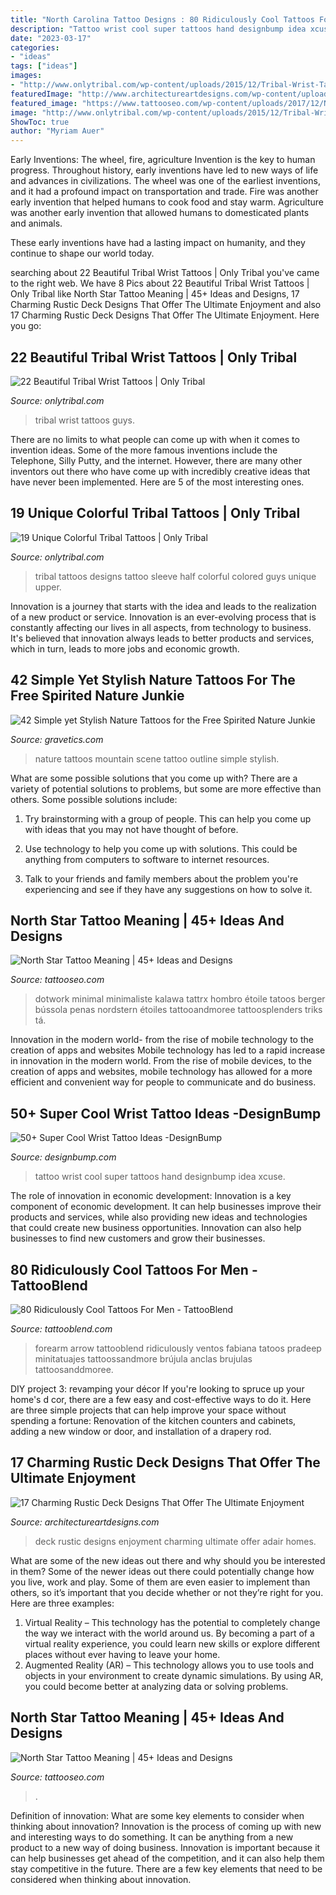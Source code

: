 ```yaml
---
title: "North Carolina Tattoo Designs : 80 Ridiculously Cool Tattoos For Men"
description: "Tattoo wrist cool super tattoos hand designbump idea xcuse"
date: "2023-03-17"
categories:
- "ideas"
tags: ["ideas"]
images:
- "http://www.onlytribal.com/wp-content/uploads/2015/12/Tribal-Wrist-Tattoos-for-Guys.jpg"
featuredImage: "http://www.architectureartdesigns.com/wp-content/uploads/2015/02/17-Charming-Rustic-Deck-Designs-That-Offer-The-Ultimate-Enjoyment-12-630x945.jpg"
featured_image: "https://www.tattooseo.com/wp-content/uploads/2017/12/North-Star-Tattoo-41.jpg"
image: "http://www.onlytribal.com/wp-content/uploads/2015/12/Tribal-Wrist-Tattoos-for-Guys.jpg"
ShowToc: true
author: "Myriam Auer"
---
```



Early Inventions: The wheel, fire, agriculture
Invention is the key to human progress. Throughout history, early inventions have led to new ways of life and advances in civilizations.
The wheel was one of the earliest inventions, and it had a profound impact on transportation and trade. Fire was another early invention that helped humans to cook food and stay warm. Agriculture was another early invention that allowed humans to domesticated plants and animals.

These early inventions have had a lasting impact on humanity, and they continue to shape our world today.

	

		
searching about 22 Beautiful Tribal Wrist Tattoos | Only Tribal you've came to the right web. We have 8 Pics about 22 Beautiful Tribal Wrist Tattoos | Only Tribal like North Star Tattoo Meaning | 45+ Ideas and Designs, 17 Charming Rustic Deck Designs That Offer The Ultimate Enjoyment and also 17 Charming Rustic Deck Designs That Offer The Ultimate Enjoyment. Here you go:
		
    
## 22 Beautiful Tribal Wrist Tattoos | Only Tribal

<img loading=lazy src="http://www.onlytribal.com/wp-content/uploads/2015/12/Tribal-Wrist-Tattoos-for-Guys.jpg" onerror="this.onerror=null;this.src='https://tse4.mm.bing.net/th?id=OIP.Y6sfB5PhRcbZ9N3mfVprjQHaE6&amp;pid=15.1';" alt="22 Beautiful Tribal Wrist Tattoos | Only Tribal">

_Source: onlytribal.com_

>tribal wrist tattoos guys. 

	

There are no limits to what people can come up with when it comes to invention ideas. Some of the more famous inventions include the Telephone, Silly Putty, and the internet. However, there are many other inventors out there who have come up with incredibly creative ideas that have never been implemented. Here are 5 of the most interesting ones.

    
## 19 Unique Colorful Tribal Tattoos | Only Tribal

<img loading=lazy src="http://www.onlytribal.com/wp-content/uploads/2015/10/Tribal-Tattoos-Colored1.jpg" onerror="this.onerror=null;this.src='https://tse3.mm.bing.net/th?id=OIP.rk8Fe6OgOMpaGlxVNG0PHQAAAA&amp;pid=15.1';" alt="19 Unique Colorful Tribal Tattoos | Only Tribal">

_Source: onlytribal.com_

>tribal tattoos designs tattoo sleeve half colorful colored guys unique upper. 

	

Innovation is a journey that starts with the idea and leads to the realization of a new product or service. Innovation is an ever-evolving process that is constantly affecting our lives in all aspects, from technology to business. It's believed that innovation always leads to better products and services, which in turn, leads to more jobs and economic growth.

    
## 42 Simple Yet Stylish Nature Tattoos For The Free Spirited Nature Junkie

<img loading=lazy src="https://www.gravetics.com/wp-content/uploads/2017/08/A-great-mountain-scene-that-needs-no-outline..jpg" onerror="this.onerror=null;this.src='https://tse2.mm.bing.net/th?id=OIP.r5twdzaDS0zQm46lyYazZAHaLK&amp;pid=15.1';" alt="42 Simple yet Stylish Nature Tattoos for the Free Spirited Nature Junkie">

_Source: gravetics.com_

>nature tattoos mountain scene tattoo outline simple stylish. 

	

What are some possible solutions that you come up with?
There are a variety of potential solutions to problems, but some are more effective than others. Some possible solutions include:
1. Try brainstorming with a group of people. This can help you come up with ideas that you may not have thought of before.

2. Use technology to help you come up with solutions. This could be anything from computers to software to internet resources.

3. Talk to your friends and family members about the problem you're experiencing and see if they have any suggestions on how to solve it.

    
## North Star Tattoo Meaning | 45+ Ideas And Designs

<img loading=lazy src="https://www.tattooseo.com/wp-content/uploads/2017/12/North-Star-Tattoo-42.jpg" onerror="this.onerror=null;this.src='https://tse2.mm.bing.net/th?id=OIP.Si_DesYf7uf2dqNs7HRxfQAAAA&amp;pid=15.1';" alt="North Star Tattoo Meaning | 45+ Ideas and Designs">

_Source: tattooseo.com_

>dotwork minimal minimaliste kalawa tattrx hombro étoile tatoos berger bússola penas nordstern étoiles tattooandmoree tattoosplenders triks tá. 

	

Innovation in the modern world- from the rise of mobile technology to the creation of apps and websites
Mobile technology has led to a rapid increase in innovation in the modern world. From the rise of mobile devices, to the creation of apps and websites, mobile technology has allowed for a more efficient and convenient way for people to communicate and do business.

    
## 50+ Super Cool Wrist Tattoo Ideas -DesignBump

<img loading=lazy src="https://designbump.com/wp-content/uploads/2015/01/wrist-tattoo-009.jpg" onerror="this.onerror=null;this.src='https://tse3.mm.bing.net/th?id=OIP.ayolF_DPp5kYuFHxxzp0VAHaJ3&amp;pid=15.1';" alt="50+ Super Cool Wrist Tattoo Ideas -DesignBump">

_Source: designbump.com_

>tattoo wrist cool super tattoos hand designbump idea xcuse. 

	

The role of innovation in economic development:
Innovation is a key component of economic development. It can help businesses improve their products and services, while also providing new ideas and technologies that could create new business opportunities. Innovation can also help businesses to find new customers and grow their businesses.

    
## 80 Ridiculously Cool Tattoos For Men - TattooBlend

<img loading=lazy src="https://tattooblend.com/wp-content/uploads/2017/02/77.jpg" onerror="this.onerror=null;this.src='https://tse1.mm.bing.net/th?id=OIP.kAqviTYmmQYW3ll_wR6lHQHaH8&amp;pid=15.1';" alt="80 Ridiculously Cool Tattoos For Men - TattooBlend">

_Source: tattooblend.com_

>forearm arrow tattooblend ridiculously ventos fabiana tatoos pradeep minitatuajes tattoossandmore brújula anclas brujulas tattoosanddmoree. 

	

DIY project 3: revamping your décor
If you're looking to spruce up your home's d cor, there are a few easy and cost-effective ways to do it. Here are three simple projects that can help improve your space without spending a fortune: Renovation of the kitchen counters and cabinets, adding a new window or door, and installation of a drapery rod.

    
## 17 Charming Rustic Deck Designs That Offer The Ultimate Enjoyment

<img loading=lazy src="http://www.architectureartdesigns.com/wp-content/uploads/2015/02/17-Charming-Rustic-Deck-Designs-That-Offer-The-Ultimate-Enjoyment-12-630x945.jpg" onerror="this.onerror=null;this.src='https://tse2.mm.bing.net/th?id=OIP.6NTvpJAuRUf7MSAHMuxBCwHaLH&amp;pid=15.1';" alt="17 Charming Rustic Deck Designs That Offer The Ultimate Enjoyment">

_Source: architectureartdesigns.com_

>deck rustic designs enjoyment charming ultimate offer adair homes. 

	

What are some of the new ideas out there and why should you be interested in them?
Some of the newer ideas out there could potentially change how you live, work and play. Some of them are even easier to implement than others, so it’s important that you decide whether or not they’re right for you. Here are three examples: 
1) Virtual Reality – This technology has the potential to completely change the way we interact with the world around us. By becoming a part of a virtual reality experience, you could learn new skills or explore different places without ever having to leave your home. 
2) Augmented Reality (AR) – This technology allows you to use tools and objects in your environment to create dynamic simulations. By using AR, you could become better at analyzing data or solving problems.

    
## North Star Tattoo Meaning | 45+ Ideas And Designs

<img loading=lazy src="https://www.tattooseo.com/wp-content/uploads/2017/12/North-Star-Tattoo-41.jpg" onerror="this.onerror=null;this.src='https://tse3.mm.bing.net/th?id=OIP.LQ5nrZUK7z9vnh3bDqZdWQAAAA&amp;pid=15.1';" alt="North Star Tattoo Meaning | 45+ Ideas and Designs">

_Source: tattooseo.com_

>. 

	

Definition of innovation: What are some key elements to consider when thinking about innovation?
Innovation is the process of coming up with new and interesting ways to do something. It can be anything from a new product to a new way of doing business. Innovation is important because it can help businesses get ahead of the competition, and it can also help them stay competitive in the future.
There are a few key elements that need to be considered when thinking about innovation.

